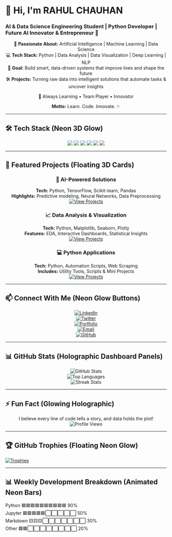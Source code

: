 # 👋 Hi, I'm RAHUL CHAUHAN

### AI & Data Science Engineering Student | Python Developer | Future AI Innovator & Entrepreneur 🌟

<div align="center">

🎯 **Passionate About:** Artificial Intelligence | Machine Learning | Data Science  
💻 **Tech Stack:** Python | Data Analysis | Data Visualization | Deep Learning | NLP  
🚀 **Goal:** Build smart, data-driven systems that improve lives and shape the future  
🛠 **Projects:** Turning raw data into intelligent solutions that automate tasks & uncover insights  

🌱 Always Learning • Team Player • Innovator  

**Motto:** Learn. Code. Innovate. ✨

</div>

---

## 🛠️ Tech Stack (Neon 3D Glow)

<div align="center">

<img src="https://img.shields.io/badge/Python-%233776AB?style=for-the-badge&logo=python&logoColor=white&labelColor=0B0B0B&color=00FFE0" /> 
<img src="https://img.shields.io/badge/Machine%20Learning-%23F7931E?style=for-the-badge&logo=opencv&logoColor=white&labelColor=111111&color=FF00FF" /> 
<img src="https://img.shields.io/badge/Data%20Science-%234B8BBE?style=for-the-badge&logo=apache%20spark&logoColor=white&labelColor=222222&color=00FFFF" /> 
<img src="https://img.shields.io/badge/Deep%20Learning-%23FF6F61?style=for-the-badge&logo=tensorflow&logoColor=white&labelColor=333333&color=FF007F" /> 
<img src="https://img.shields.io/badge/Pandas-%23150458?style=for-the-badge&logo=pandas&logoColor=white&labelColor=444444&color=00FF9F" /> 
<img src="https://img.shields.io/badge/NumPy-%23013243?style=for-the-badge&logo=numpy&logoColor=white&labelColor=555555&color=FF00A0" /> 

</div>

---

## 🚀 Featured Projects (Floating 3D Cards)

<div align="center">

### 🤖 AI-Powered Solutions
**Tech:** Python, TensorFlow, Scikit-learn, Pandas  
**Highlights:** Predictive modeling, Neural Networks, Data Preprocessing  
[![View Projects](https://img.shields.io/badge/View_Projects-00FFD5?style=for-the-badge&logo=github&logoColor=white)](https://github.com/codewithrahul18)

### 📈 Data Analysis & Visualization
**Tech:** Python, Matplotlib, Seaborn, Plotly  
**Features:** EDA, Interactive Dashboards, Statistical Insights  
[![View Projects](https://img.shields.io/badge/View_Projects-FF00FF?style=for-the-badge&logo=github&logoColor=white)](https://github.com/codewithrahul18)

### 💻 Python Applications
**Tech:** Python, Automation Scripts, Web Scraping  
**Includes:** Utility Tools, Scripts & Mini Projects  
[![View Projects](https://img.shields.io/badge/View_Projects-00FFFF?style=for-the-badge&logo=github&logoColor=white)](https://github.com/codewithrahul18)

</div>

---

## 📫 Connect With Me (Neon Glow Buttons)

<div align="center">

[![LinkedIn](https://img.shields.io/badge/LinkedIn-%230077B5?style=for-the-badge&logo=linkedin&logoColor=white)](https://linkedin.com/in/rahul-chauhan)  
[![Twitter](https://img.shields.io/badge/Twitter-%231DA1F2?style=for-the-badge&logo=twitter&logoColor=white)](https://twitter.com/)  
[![Portfolio](https://img.shields.io/badge/Portfolio-%234285F4?style=for-the-badge&logo=google-chrome&logoColor=white)](https://your-portfolio-link.com)  
[![Email](https://img.shields.io/badge/Email-%23D14836?style=for-the-badge&logo=gmail&logoColor=white)](mailto:your-email@gmail.com)  
[![GitHub](https://img.shields.io/badge/GitHub-%23181717?style=for-the-badge&logo=github&logoColor=white)](https://github.com/codewithrahul18)

</div>

---

## 📊 GitHub Stats (Holographic Dashboard Panels)

<div align="center">

![GitHub Stats](https://github-readme-stats.vercel.app/api?username=codewithrahul18&show_icons=true&theme=radical&hide_border=true)  
![Top Languages](https://github-readme-stats.vercel.app/api/top-langs/?username=codewithrahul18&layout=compact&theme=radical&hide_border=true)  
![Streak Stats](https://github-readme-streak-stats.herokuapp.com/?user=codewithrahul18&theme=radical&hide_border=true)  

</div>

---

## ⚡ Fun Fact (Glowing Holographic)

<div align="center">

I believe every line of code tells a story, and data holds the plot!  
![Profile Views](https://komarev.com/ghpvc/?username=codewithrahul18&color=blue&style=flat-square)  

</div>

---

## 🏆 GitHub Trophies (Floating Neon Glow)

[![Trophies](https://github-profile-trophy.vercel.app/?username=codewithrahul18&theme=radical&no-frame=true&row=1)](https://github.com/codewithrahul18)

---

## 📊 Weekly Development Breakdown (Animated Neon Bars)

<!--START_SECTION:waka-->
Python       🟦🟦🟦🟦🟦🟦🟦🟦🟦🟦   90%  
Jupyter      🟩🟩🟩🟩🟩⬜⬜⬜⬜⬜   50%  
Markdown     🟨🟨🟨⬜⬜⬜⬜⬜⬜⬜   30%  
Other        🟪🟪⬜⬜⬜⬜⬜⬜⬜⬜   20%  
<!--END_SECTION:waka-->
